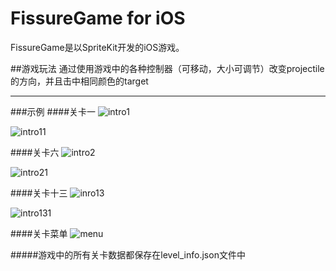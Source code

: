 FissureGame for iOS
==============

FissureGame是以SpriteKit开发的iOS游戏。

##游戏玩法
通过使用游戏中的各种控制器（可移动，大小可调节）改变projectile的方向，并且击中相同颜色的target
<hr>

###示例
####关卡一
![intro1](https://github.com/ever223/iPhone2014/blob/master/21451080肖干/大作业/images/intro.png)

![intro11](https://github.com/ever223/iPhone2014/blob/master/21451080肖干/大作业/images/intro1.png)

####关卡六
![intro2](https://github.com/ever223/iPhone2014/blob/master/21451080肖干/大作业/images/intro2.png)

![intro21](https://github.com/ever223/iPhone2014/blob/master/21451080肖干/大作业/images/intro21.png)

####关卡十三
![inro13](https://github.com/ever223/iPhone2014/blob/master/21451080肖干/大作业/images/intro13.png)

![intro131](https://github.com/ever223/iPhone2014/blob/master/21451080肖干/大作业/images/intro131.png)

####关卡菜单
![menu](https://github.com/ever223/iPhone2014/blob/master/21451080肖干/大作业/images/menu.png)

#####游戏中的所有关卡数据都保存在level_info.json文件中